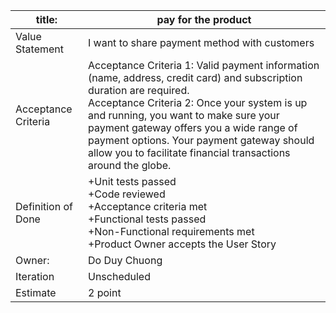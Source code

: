 | title:      | pay for the product |
| ----------- | ----------- |
| Value Statement     |   I want to share payment method with customers |
| Acceptance Criteria   |  Acceptance Criteria 1: Valid payment information (name, address, credit card) and subscription duration are required.    <br>    Acceptance Criteria 2: Once your system is up and running, you want to make sure your payment gateway offers you a wide range of payment options. Your payment gateway should allow you to facilitate financial transactions around the globe.    |
| Definition of Done  |   +Unit tests passed <br> +Code reviewed  <br> +Acceptance criteria met <br> +Functional tests passed <br> +Non-Functional requirements met <br> +Product Owner accepts the User Story  |
|  Owner: |   Do Duy Chuong   |
| Iteration | Unscheduled      |
| Estimate   |   2 point    |
